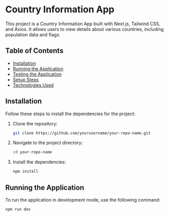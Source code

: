 # Country Information App

This project is a Country Information App built with Next.js, Tailwind CSS, and Axios. It allows users to view details about various countries, including population data and flags.

## Table of Contents
- [Installation](#installation)
- [Running the Application](#running-the-application)
- [Testing the Application](#testing-the-application)
- [Setup Steps](#setup-steps)
- [Technologies Used](#technologies-used)

## Installation

Follow these steps to install the dependencies for the project:

1. Clone the repository:
    ```bash
    git clone https://github.com/yourusername/your-repo-name.git
    ```

2. Navigate to the project directory:
    ```bash
    cd your-repo-name
    ```

3. Install the dependencies:
    ```bash
    npm install
    ```

## Running the Application

To run the application in development mode, use the following command:

```bash
npm run dev
